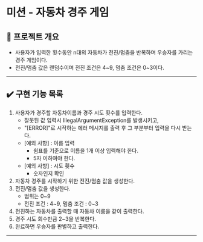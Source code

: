 # 미션 - 자동차 경주 게임
## 🚀 프로젝트 개요
- 사용자가 입력한 횟수동안 n대의 자동차가 전진/멈춤을 반복하며 우승자를 가리는 경주 게임이다.
- 전진/멈춤 값은 랜덤수이며 전진 조건은 4~9, 멈춤 조건은 0~3이다.

---
## ✔️ 구현 기능 목록
1. 사용자가 경주할 자동차이름과 경주 시도 횟수를 입력한다.
   - 잘못된 값 입력시 IllegalArgumentException를 발생시키고, 
   - "[ERROR]"로 시작하는 에러 메시지를 출력 후 그 부분부터 입력을 다시 받는다.
   - [예외 사항] : 이름 입력 
      - 쉼표를 기준으로 이름을 1개 이상 입력해야 한다.
      - 5자 이하여야 한다.
   - [예외 사항] : 시도 횟수
     - 숫자인지 확인
2. 자동차 경주를 시작하기 위한 전진/멈춤 값을 생성한다.
3. 전진/멈춤 값을 생성한다.
   - 범위는 0~9
   - 전진 조건 : 4~9, 멈춤 조건 : 0~3
4. 전진하는 자동차를 출력할 때 자동차 이름을 같이 출력한다.
5. 경주 시도 회수만큼 2~3을 반복한다.
6. 완료하면 우승자를 판별하고 출력한다.
---

